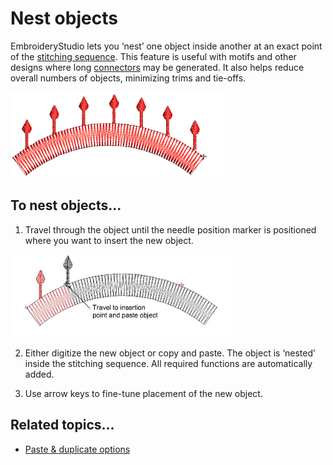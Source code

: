# Nest objects

EmbroideryStudio lets you ‘nest’ one object inside another at an exact point of the [stitching sequence](../../glossary/glossary). This feature is useful with motifs and other designs where long [connectors](../../glossary/glossary) may be generated. It also helps reduce overall numbers of objects, minimizing trims and tie-offs.

![NestedObject1.png](assets/NestedObject1.png)

## To nest objects...

1. Travel through the object until the needle position marker is positioned where you want to insert the new object.

![NestedObject3.png](assets/NestedObject3.png)

2. Either digitize the new object or copy and paste. The object is ‘nested’ inside the stitching sequence. All required functions are automatically added.

3. Use arrow keys to fine-tune placement of the new object.

## Related topics...

- [Paste & duplicate options](../../Setup/settings/Paste_duplicate_options)
